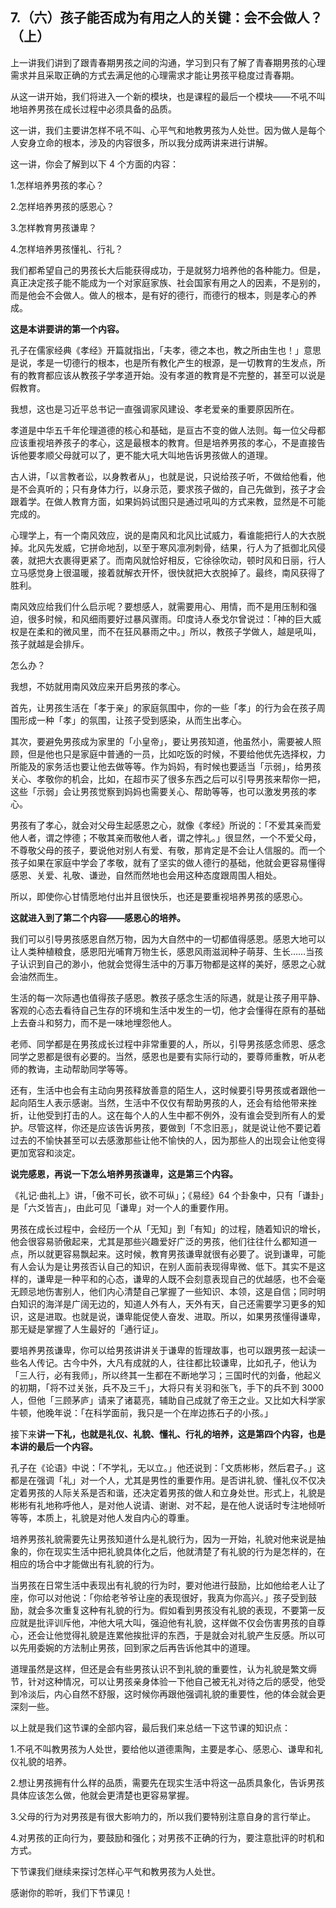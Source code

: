 ## 7.（六）孩子能否成为有用之人的关键：会不会做人？（上）
上一讲我们讲到了跟青春期男孩之间的沟通，学习到只有了解了青春期男孩的心理需求并且采取正确的方式去满足他的心理需求才能让男孩平稳度过青春期。


从这一讲开始，我们将进入一个新的模块，也是课程的最后一个模块——不吼不叫地培养男孩在成长过程中必须具备的品质。


这一讲，我们主要讲怎样不吼不叫、心平气和地教男孩为人处世。因为做人是每个人安身立命的根本，涉及的内容很多，所以我分成两讲来进行讲解。


这一讲，你会了解到以下 4 个方面的内容：


1.怎样培养男孩的孝心？


2.怎样培养男孩的感恩心？


3.怎样教育男孩谦卑？


4.怎样培养男孩懂礼、行礼？


我们都希望自己的男孩长大后能获得成功，于是就努力培养他的各种能力。但是，真正决定孩子能不能成为一个对家庭家族、社会国家有用之人的因素，不是别的，而是他会不会做人。做人的根本，是有好的德行，而德行的根本，则是孝心的养成。


**这是本讲要讲的第一个内容。**


孔子在儒家经典《孝经》开篇就指出，「夫孝，德之本也，教之所由生也！」意思是说，孝是一切德行的根本，也是所有教化产生的根源，是一切教育的生发点，所有的教育都应该从教孩子学孝道开始。没有孝道的教育是不完整的，甚至可以说是假教育。


我想，这也是习近平总书记一直强调家风建设、孝老爱亲的重要原因所在。


孝道是中华五千年伦理道德的核心和基础，是亘古不变的做人法则。每一位父母都应该重视培养孩子的孝心，这是最根本的教育。但是培养男孩的孝心，不是直接告诉他要孝顺父母就可以了，更不能大吼大叫地告诉男孩做人的道理。


古人讲，「以言教者讼，以身教者从」，也就是说，只说给孩子听，不做给他看，他是不会真听的；只有身体力行，以身示范，要求孩子做的，自己先做到，孩子才会跟着学。在做人教育方面，如果妈妈试图只是通过吼叫的方式来教，显然是不可能完成的。


心理学上，有一个南风效应，说的是南风和北风比试威力，看谁能把行人的大衣脱掉。北风先发威，它拼命地刮，以至于寒风凛冽刺骨，结果，行人为了抵御北风侵袭，就把大衣裹得更紧了。而南风就恰好相反，它徐徐吹动，顿时风和日丽，行人立马感觉身上很温暖，接着就解衣开怀，很快就把大衣脱掉了。最终，南风获得了胜利。


南风效应给我们什么启示呢？要想感人，就需要用心、用情，而不是用压制和强迫，很多时候，和风细雨要好过暴风骤雨。印度诗人泰戈尔曾说过：「神的巨大威权是在柔和的微风里，而不在狂风暴雨之中。」所以，教孩子学做人，越是吼叫，孩子就越是会排斥。


怎么办？


我想，不妨就用南风效应来开启男孩的孝心。


首先，让男孩生活在「孝于亲」的家庭氛围中，你的一些「孝」的行为会在孩子周围形成一种「孝」的氛围，让孩子受到感染，从而生出孝心。


其次，要避免男孩成为家里的「小皇帝」，要让男孩知道，他虽然小，需要被人照顾，但是他也只是家庭中普通的一员，比如吃饭的时候，不要给他优先选择权，力所能及的家务活也要让他去做等等。作为妈妈，有时候也要适当「示弱」，给男孩关心、孝敬你的机会，比如，在超市买了很多东西之后可以引导男孩来帮你一把，这些「示弱」会让男孩觉察到妈妈也需要关心、帮助等等，也可以激发男孩的孝心。


男孩有了孝心，就会对父母生起感恩之心，就像《孝经》所说的：「不爱其亲而爱他人者，谓之悖德；不敬其亲而敬他人者，谓之悖礼。」很显然，一个不爱父母，不尊敬父母的孩子，要说他对别人有爱、有敬，那肯定是不会让人信服的。而一个孩子如果在家庭中学会了孝敬，就有了坚实的做人德行的基础，他就会更容易懂得感恩、关爱、礼敬、谦逊，自然而然地也会用这种态度跟周围人相处。


所以，即使你心甘情愿地付出并且很快乐，也还是要重视培养男孩的感恩心。


**这就进入到了第二个内容——感恩心的培养。**


我们可以引导男孩感恩自然万物，因为大自然中的一切都值得感恩。感恩大地可以让人类种植粮食，感恩阳光哺育万物生长，感恩风雨滋润种子萌芽、生长……当孩子认识到自己的渺小，他就会觉得生活中的万事万物都是这样的美好，感恩之心就会油然而生。


生活的每一次际遇也值得孩子感恩。教孩子感念生活的际遇，就是让孩子用平静、客观的心态去看待自己生存的环境和生活中发生的一切，他才会懂得在原有的基础上去奋斗和努力，而不是一味地埋怨他人。


老师、同学都是在男孩成长过程中非常重要的人，所以，引导男孩感念师恩、感念同学之恩都是很有必要的。当然，感恩也是要有实际行动的，要尊师重教，听从老师的教诲，主动帮助同学等等。


还有，生活中也会有主动向男孩释放善意的陌生人，这时候要引导男孩或者跟他一起向陌生人表示感谢。当然，生活中不仅仅有帮助男孩的人，还会有给他带来挫折，让他受到打击的人。这在每个人的人生中都不例外，没有谁会受到所有人的爱护。尽管这样，你还是应该告诉男孩，要做到「不念旧恶」，就是说让他不要记着过去的不愉快甚至可以去感激那些让他不愉快的人，因为那些人的出现会让他变得更加宽容和淡定。


**说完感恩，再说一下怎么培养男孩谦卑，这是第三个内容。**


《礼记·曲礼上》讲，「傲不可长，欲不可纵」；《易经》64 个卦象中，只有「谦卦」是「六爻皆吉」，由此可见「谦卑」对一个人的重要作用。


男孩在成长过程中，会经历一个从「无知」到「有知」的过程，随着知识的增长，他会很容易骄傲起来，尤其是那些兴趣爱好广泛的男孩，他们往往什么都知道一点，所以就更容易飘起来。这时候，教育男孩谦卑就很有必要了。说到谦卑，可能有人会认为是让男孩否认自己的知识，在别人面前表现得卑微、低下。其实不是这样的，谦卑是一种平和的心态，谦卑的人既不会刻意表现自己的优越感，也不会毫无顾忌地伤害别人，他们内心清楚自己掌握了一些知识、本领，这是自信；同时明白知识的海洋是广阔无边的，知道人外有人，天外有天，自己还需要学习更多的知识，这是进取。也就是说，谦卑能促使人奋发、进取。所以，如果男孩懂得谦卑，那无疑是掌握了人生最好的「通行证」。


要培养男孩谦卑，你可以给男孩讲讲关于谦卑的哲理故事，也可以跟男孩一起读一些名人传记。古今中外，大凡有成就的人，往往都比较谦卑，比如孔子，他认为「三人行，必有我师」，所以终其一生都在不断地学习；三国时代的刘备，他起义的初期，「将不过关张，兵不及三千」，大将只有关羽和张飞，手下的兵不到 3000 人，但他「三顾茅庐」请来了诸葛亮，辅助自己成就了帝王之业。又比如大科学家牛顿，他晚年说：「在科学面前，我只是一个在岸边拣石子的小孩。」


接下来**讲一下礼，也就是礼仪、礼貌、懂礼、行礼的培养，这是第四个内容，也是本讲的最后一个内容。**


孔子在《论语》中说：「不学礼，无以立。」他还说到：「文质彬彬，然后君子。」这都是在强调「礼」对一个人，尤其是男性的重要作用。是否讲礼貌、懂礼仪不仅决定着男孩的人际关系是否和谐，还决定着男孩的做人和立身处世。形式上，礼貌是彬彬有礼地称呼他人，是对他人说请、谢谢、对不起，是在他人说话时专注地倾听等等，本质上，礼貌是对他人发自内心的尊重。


培养男孩礼貌需要先让男孩知道什么是礼貌行为，因为一开始，礼貌对他来说是抽象的，你在现实生活中把礼貌具体化之后，他就清楚了有礼貌的行为是怎样的，在相应的场合中才能做出有礼貌的行为。


当男孩在日常生活中表现出有礼貌的行为时，要对他进行鼓励，比如他给老人让了座，你可以对他说：「你给老爷爷让座的表现很好，我真为你高兴。」孩子受到鼓励，就会多次重复这种有礼貌的行为。假如看到男孩没有礼貌的表现，不要第一反应就是批评训斥他，冲他大吼大叫，强迫他有礼貌，这样做不仅会伤害男孩的自尊心，还会让他觉得礼貌是连累他挨批评的东西，于是就会对礼貌产生反感。所以可以先用委婉的方法制止男孩，回到家之后再告诉他其中的道理。


道理虽然是这样，但还是会有些男孩认识不到礼貌的重要性，认为礼貌是繁文缛节，针对这种情况，可以让男孩亲身体验一下他自己被无礼对待之后的感受，他受到冷淡后，内心自然不舒服，这时候你再跟他强调礼貌的重要性，他的体会就会更深刻一些。


以上就是我们这节课的全部内容，最后我们来总结一下这节课的知识点：


1.不吼不叫教男孩为人处世，要给他以道德熏陶，主要是孝心、感恩心、谦卑和礼仪礼貌的培养。


2.想让男孩拥有什么样的品质，需要先在现实生活中将这一品质具象化，告诉男孩具体应该怎么做，他就会更清楚也更容易掌握。


3.父母的行为对男孩是有很大影响力的，所以我们要特别注意自身的言行举止。


4.对男孩的正向行为，要鼓励和强化；对男孩不正确的行为，要注意批评的时机和方式。


下节课我们继续来探讨怎样心平气和教男孩为人处世。


感谢你的聆听，我们下节课见！

